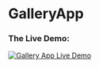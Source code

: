 # GalleryApp

### The Live Demo:
[![Gallery App Live Demo](https://res.cloudinary.com/marcomontalbano/image/upload/v1644505118/video_to_markdown/images/google-drive--1xUX583LQ64PhoMF9ukHfI437jN_L4NoO-c05b58ac6eb4c4700831b2b3070cd403.jpg)](https://drive.google.com/file/d/1xUX583LQ64PhoMF9ukHfI437jN_L4NoO/view?usp=sharing "Gallery App Live Demo")
